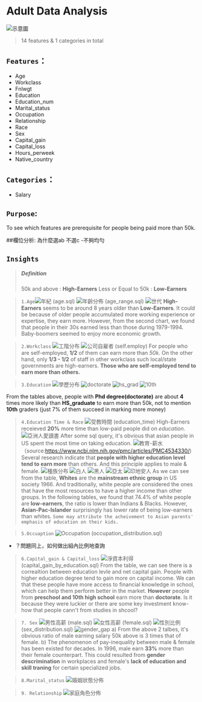 # Adult Data Analysis
![示意圖](./image/示意圖.png)
> 14 features & 1 categories in total
## `Features`：
* Age 
* Workclass
* Fnlwgt 
* Education
* Education_num
* Marital_status
* Occupation
* Relationship
* Race
* Sex
* Capital_gain
* Capital_loss
* Hours_perweek
* Native_country  
## `Categories`：
* Salary

## `Purpose`:
To see which features are prerequisite for people being paid more than 50k.


##欄位分析:
為什麼選ab
不選c
-不夠均勻


## `Insights`
> ##### Definition
> 50k and above : **High-Earners**
> Less or Equal to 50k : **Low-Earners**

> `1.Age`![年紀](./image/年紀.png)
(age.sql)
![年齡分佈](./image/年齡分佈.png)
(age_range.sql)
![世代](./image/generation_gap.png)
**High-Earners** seems to be around 8 years older than **Low-Earners**. It could be because of older people accumulated more working experience or expertise, they earn more. 
However, from the second chart, we found that people in their 30s earned less than those during 1979-1994. Baby-boomers seemed to enjoy more economic growth.

>`2.Workclass`
![工階分布](./image/workclass分佈.png)
![公司自雇者](./image/自雇者.png)
(self.employ)
For people who are self-employed, **1/2** of them can earn more than *50k*. On the other hand, only **1/3 - 1/2** of staff in other workclass such local/state governments are high-earners. **Those who are self-employed tend to earn more than others.**

>`3.Education`
![學歷分布](./image/education_distribution.png)
![doctorate](./image/doctorate.png)
![hs_grad](./image/hs_grad.png)
![10th](./image/10th.png)

From the tables above, people with **Phd degree(doctorate)** are about **4** times more likely than **HS_graduate** to earn more than 50k, not to mention **10th** graders (just 7% of them succeed in marking more money)

>`4.Education Time & Race`
![受教時間](./image/受教育時間.png)
(education_time)
High-Earners receieved **20%** more time than low-paid people did on *education*.
![亞洲人愛讀書](./image/亞洲人愛讀書.png)
After some sql query, it's obvious that asian people in US spent the most time on taking education.
![教育-薪水](./image/教育-薪水.png)
（source:https://www.ncbi.nlm.nih.gov/pmc/articles/PMC4534330/) Several research indicate that **people with higher education level tend to earn more** than others. And this principle applies to male & female.
![種族分布](./image/種族分布.png)
![白人](./image/白人.png)
![黑人](./image/黑人.png)
![亞太](./image/亞太.png)
![印地安人](./image/印地安人.png)
As we can see from the table, **Whites** are the **mainstream ethnic group** in US society 1966. And traditionally, white people are considered the ones that have the most resources to have a higher income than other groups. In the following tables, we found that 74.4% of white people are **low-earners**, the ratio is lower than Indians & Blacks. However, **Asian-Pac-Islander** surprisingly has lower rate of being low-earners than whites.
`Some may attribute the acheivement to Asian parents' emphasis of education on their kids.`

>`5.Occuaption`
![Occupation](./image/職業分佈.png)
(occupation_distribution.sql)
* ？問題同上，如何做出組內比例地查詢

>`6.Capital_gain & Capital_loss`
![淨資本利得](./image/net_ranking.png)
(capital_gain_by_education.sql)
From the table, we can see there is a correaltion between education levle and net capital gain. People with higher education degree tend to gain more on capital income. We can that these people have more access to financial knowledge in school, which can help them perform better in the market. 
**However** people from **preschool and 10th high school** earn more than **doctorate**. Is it because they were luckier or there are some key investment know-how that people cann't from studies in shcool?

>`7. Sex`
![男性高薪](./image/男性高薪.png)
(male.sql)
![女性高薪](./image/女性高薪.png)
(female.sql)
![性別比例](./image/性別比例.png)
(sex_distribution.sql)
![gender_gap](./image/gender_gap.png)
a) From the above 2 talbes, it's obvious ratio of male earning salary 50k above is 3 times that of female. 
   b) The phenomenon of pay-inequality between male & female has been existed for decades.
   In 1996, male earn **33%** more than their female counterpart. This could resulted from **gender descrimination** in workplaces and female's **lack of education and skill traning** for certain specialized jobs.

>`8.Marital_status`
![婚姻狀態分佈](./image/婚姻狀態分佈.png)

>`9. Relationship`
![家庭角色分佈](./image/家庭角色分佈.png)

























